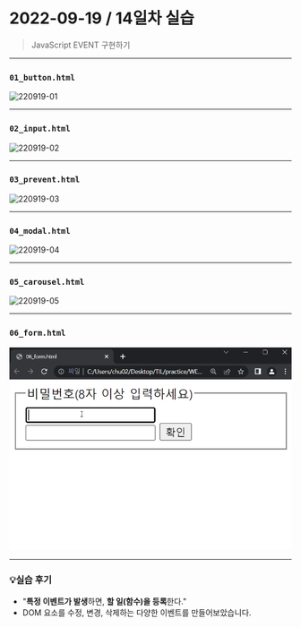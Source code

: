# 2022-09-19 / 14일차 실습

> JavaScript EVENT 구현하기



---

### `01_button.html`

![220919-01](https://user-images.githubusercontent.com/106902415/190984056-d84a1976-9f88-480e-bec6-adddd1c9c131.gif)

---

### `02_input.html`

![220919-02](https://user-images.githubusercontent.com/106902415/190984137-3fb60d62-9d4e-41fc-a71e-e45cd73ae5ad.gif)

---

### `03_prevent.html`

![220919-03](https://user-images.githubusercontent.com/106902415/190984283-8298ec4c-6444-407a-bd49-1e52eaa2c929.gif)

---

### `04_modal.html`

![220919-04](https://user-images.githubusercontent.com/106902415/190984396-c1911b20-4d62-4abd-b499-460ffb917c5b.gif)

---

### `05_carousel.html`

![220919-05](https://user-images.githubusercontent.com/106902415/190984497-169747c6-e2d2-4a2b-807b-df81d2a42bd3.gif)

---

### `06_form.html`

![220919-06](README.assets/190984610-c3c6326c-87ba-4fb4-8d21-01130500edc2.gif)

---



### 💡실습 후기

- "**특정 이벤트가 발생**하면, **할 일(함수)을 등록**한다."
- DOM 요소를 수정, 변경, 삭제하는 다양한 이벤트를 만들어보았습니다.